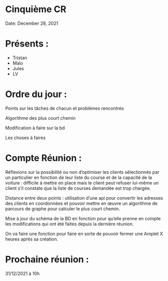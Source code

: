 # Cinquième CR

Date: December 28, 2021

# **Présents :**

- Tristan
- Malo
- Jules
- LV

# Ordre du jour :

Points sur les tâches de chacun et problèmes rencontrés

Algorithme des plus court chemin

Modification à faire sur la bd 

Les choses à faires

# Compte Réunion : 

Réflexions sur la possibilité ou non d’optimiser les clients sélectionnés par un particulier en fonction de leur liste du course et de la capacité de la voiture : difficile à mettre en place mais le client peut refuser lui-même un client s’il constate que la liste de courses demandée est trop chargée.

Distance entre deux points : utilisation d’une api pour convertir les adresses des clients en coordonnées et pouvoir mettre en œuvre un algorithme de parcours de graphe pour calculer le plus court chemin.

Mise à jour du schéma de la BD en fonction pour qu’elle prenne en compte les modifications qui ont été faites depuis la dernière réunion.

On va faire une fonction pour faire en sorte de pouvoir fermer une Amplet X heures après sa création.

# Prochaine réunion :

31/12/2021 à 10h
